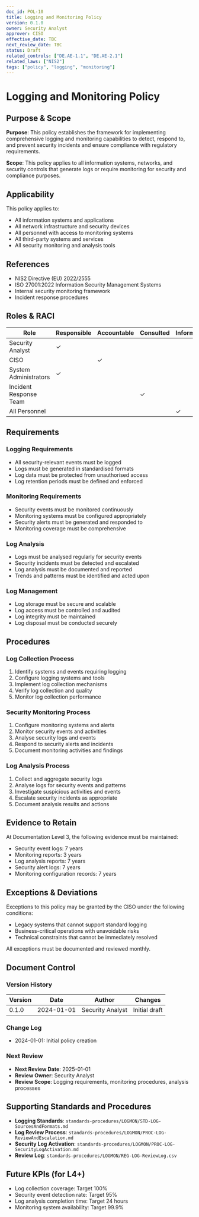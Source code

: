 ```yaml
---
doc_id: POL-10
title: Logging and Monitoring Policy
version: 0.1.0
owner: Security Analyst
approver: CISO
effective_date: TBC
next_review_date: TBC
status: Draft
related_controls: ["DE.AE-1.1", "DE.AE-2.1"]
related_laws: ["NIS2"]
tags: ["policy", "logging", "monitoring"]
---
```


# Logging and Monitoring Policy

## Purpose & Scope

**Purpose**: This policy establishes the framework for implementing comprehensive logging and monitoring capabilities to detect, respond to, and prevent security incidents and ensure compliance with regulatory requirements.

**Scope**: This policy applies to all information systems, networks, and security controls that generate logs or require monitoring for security and compliance purposes.

## Applicability

This policy applies to:
- All information systems and applications
- All network infrastructure and security devices
- All personnel with access to monitoring systems
- All third-party systems and services
- All security monitoring and analysis tools

## References

- NIS2 Directive (EU) 2022/2555
- ISO 27001:2022 Information Security Management Systems
- Internal security monitoring framework
- Incident response procedures

## Roles & RACI

| Role | Responsible | Accountable | Consulted | Informed |
|------|-------------|-------------|-----------|----------|
| Security Analyst | ✓ | | | |
| CISO | | ✓ | | |
| System Administrators | ✓ | | | |
| Incident Response Team | | | ✓ | |
| All Personnel | | | | ✓ |

## Requirements

### Logging Requirements
- All security-relevant events must be logged
- Logs must be generated in standardised formats
- Log data must be protected from unauthorised access
- Log retention periods must be defined and enforced

### Monitoring Requirements
- Security events must be monitored continuously
- Monitoring systems must be configured appropriately
- Security alerts must be generated and responded to
- Monitoring coverage must be comprehensive

### Log Analysis
- Logs must be analysed regularly for security events
- Security incidents must be detected and escalated
- Log analysis must be documented and reported
- Trends and patterns must be identified and acted upon

### Log Management
- Log storage must be secure and scalable
- Log access must be controlled and audited
- Log integrity must be maintained
- Log disposal must be conducted securely

## Procedures

### Log Collection Process
1. Identify systems and events requiring logging
2. Configure logging systems and tools
3. Implement log collection mechanisms
4. Verify log collection and quality
5. Monitor log collection performance

### Security Monitoring Process
1. Configure monitoring systems and alerts
2. Monitor security events and activities
3. Analyse security logs and events
4. Respond to security alerts and incidents
5. Document monitoring activities and findings

### Log Analysis Process
1. Collect and aggregate security logs
2. Analyse logs for security events and patterns
3. Investigate suspicious activities and events
4. Escalate security incidents as appropriate
5. Document analysis results and actions

## Evidence to Retain

At Documentation Level 3, the following evidence must be maintained:
- Security event logs: 7 years
- Monitoring reports: 3 years
- Log analysis reports: 7 years
- Security alert logs: 7 years
- Monitoring configuration records: 7 years

## Exceptions & Deviations

Exceptions to this policy may be granted by the CISO under the following conditions:
- Legacy systems that cannot support standard logging
- Business-critical operations with unavoidable risks
- Technical constraints that cannot be immediately resolved

All exceptions must be documented and reviewed monthly.

## Document Control

### Version History
| Version | Date | Author | Changes |
|---------|------|--------|---------|
| 0.1.0 | 2024-01-01 | Security Analyst | Initial draft |

### Change Log
- 2024-01-01: Initial policy creation

### Next Review
- **Next Review Date**: 2025-01-01
- **Review Owner**: Security Analyst
- **Review Scope**: Logging requirements, monitoring procedures, analysis processes

## Supporting Standards and Procedures

- **Logging Standards**: `standards-procedures/LOGMON/STD-LOG-SourcesAndFormats.md`
- **Log Review Process**: `standards-procedures/LOGMON/PROC-LOG-ReviewAndEscalation.md`
- **Security Log Activation**: `standards-procedures/LOGMON/PROC-LOG-SecurityLogActivation.md`
- **Review Log**: `standards-procedures/LOGMON/REG-LOG-ReviewLog.csv`

## Future KPIs (for L4+)
- Log collection coverage: Target 100%
- Security event detection rate: Target 95%
- Log analysis completion time: Target 24 hours
- Monitoring system availability: Target 99.9%
